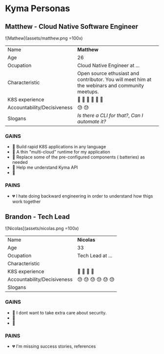 # Kyma Personas

## Matthew - Cloud Native Software Engineer

![Mathew](assets/matthew.png =100x)

|                             |                                                                                                 |
| --------------------------- | ----------------------------------------------------------------------------------------------- |
| Name                        | **Matthew**                                                                                     |
| Age                         | 26                                                                                              |
| Ocupation                   | Cloud Native Engineer at ...                                                                    |
| Characteristic              | Open source ethusiast and contributor. You will meet him at the webinars and community meetups. |
| K8S experience              | :book: :book: :book: :book: :book: :book:                                                       |
| Accountability/Decisiveness | :sweat: :sweat:                                                                                 |
| Slogans                     | _Is there a CLI for that?_, _Can I automate it?_                                                |

### GAINS

- :green_heart: Build rapid K8S applications in any language
- :green_heart: A thin "multi-cloud" runtime for my application
- :green_heart: Replace some of the pre-configured components ( batteries) as needed
- :green_heart: Help me understand Kyma API
- :green_heart:

### PAINS

- :broken_heart: I hate doing backward engineering in order to understand how thigs work together

## Brandon - Tech Lead

![Nicolas](assets/nicolas.png =100x)

|                             |                                                 |
| --------------------------- | ----------------------------------------------- |
| Name                        | **Nicolas**                                     |
| Age                         | 33                                              |
| Ocupation                   | Tech Lead at ...                                |
| Characteristic              |                                                 |
| K8S experience              | :book: :book: :book: :book:                     |
| Accountability/Decisiveness | :sweat: :sweat: :sweat: :sweat: :sweat: :sweat: |
| Slogans                     |                                                 |

### GAINS

- :green_heart: I dont want to take extra care about security.
- :green_heart:
- :green_heart:

### PAINS

- :broken_heart: I'm missing success stories, references
